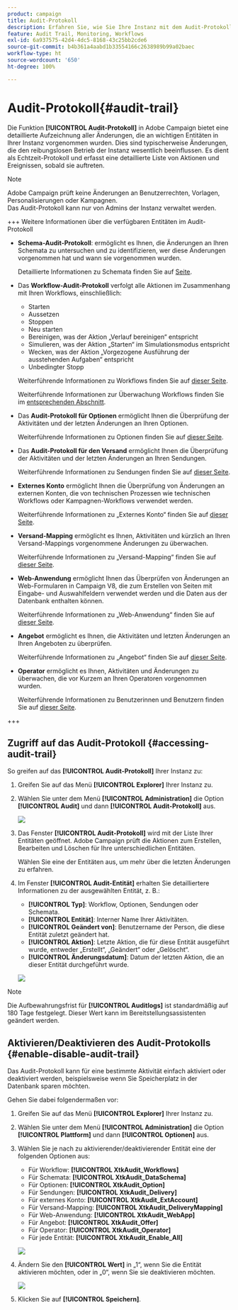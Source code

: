 ```yaml
---
product: campaign
title: Audit-Protokoll
description: Erfahren Sie, wie Sie Ihre Instanz mit dem Audit-Protokoll von Campaign überwachen.
feature: Audit Trail, Monitoring, Workflows
exl-id: 6a937575-42d4-4dc5-8168-43c25bb2cde6
source-git-commit: b4b361a4aabd1b33554166c2638989b99a02baec
workflow-type: ht
source-wordcount: '650'
ht-degree: 100%

---
```


# Audit-Protokoll{#audit-trail}

Die Funktion **[!UICONTROL Audit-Protokoll]** in Adobe Campaign bietet eine detaillierte Aufzeichnung aller Änderungen, die an wichtigen Entitäten in Ihrer Instanz vorgenommen wurden. Dies sind typischerweise Änderungen, die den reibungslosen Betrieb der Instanz wesentlich beeinflussen. Es dient als Echtzeit-Protokoll und erfasst eine detaillierte Liste von Aktionen und Ereignissen, sobald sie auftreten.

>[!NOTE]
>
>Adobe Campaign prüft keine Änderungen an Benutzerrechten, Vorlagen, Personalisierungen oder Kampagnen.\
>Das Audit-Protokoll kann nur von Admins der Instanz verwaltet werden.

+++ Weitere Informationen über die verfügbaren Entitäten im Audit-Protokoll

* **Schema-Audit-Protokoll**: ermöglicht es Ihnen, die Änderungen an Ihren Schemata zu untersuchen und zu identifizieren, wer diese Änderungen vorgenommen hat und wann sie vorgenommen wurden.

  Detaillierte Informationen zu Schemata finden Sie auf [Seite](../dev/schemas.md).

* Das **Workflow-Audit-Protokoll** verfolgt alle Aktionen im Zusammenhang mit Ihren Workflows, einschließlich:

   * Starten
   * Aussetzen
   * Stoppen
   * Neu starten
   * Bereinigen, was der Aktion „Verlauf bereinigen“ entspricht
   * Simulieren, was der Aktion „Starten“ im Simulationsmodus entspricht
   * Wecken, was der Aktion „Vorgezogene Ausführung der ausstehenden Aufgaben“ entspricht
   * Unbedingter Stopp

  Weiterführende Informationen zu Workflows finden Sie auf [dieser Seite](../../automation/workflow/about-workflows.md).

  Weiterführende Informationen zur Überwachung Workflows finden Sie im [entsprechenden Abschnitt](../../automation/workflow/monitor-workflow-execution.md).

* Das **Audit-Protokoll für Optionen** ermöglicht Ihnen die Überprüfung der Aktivitäten und der letzten Änderungen an Ihren Optionen.

  Weiterführende Informationen zu Optionen finden Sie auf [dieser Seite](https://experienceleague.adobe.com/de/docs/campaign-classic/using/installing-campaign-classic/appendices/configuring-campaign-options).

* Das **Audit-Protokoll für den Versand** ermöglicht Ihnen die Überprüfung der Aktivitäten und der letzten Änderungen an Ihren Sendungen.

  Weiterführende Informationen zu Sendungen finden Sie auf [dieser Seite](../start/create-message.md).

* **Externes Konto** ermöglicht Ihnen die Überprüfung von Änderungen an externen Konten, die von technischen Prozessen wie technischen Workflows oder Kampagnen-Workflows verwendet werden.

  Weiterführende Informationen zu „Externes Konto“ finden Sie auf [dieser Seite](../config/external-accounts.md).

* **Versand-Mapping** ermöglicht es Ihnen, Aktivitäten und kürzlich an Ihren Versand-Mappings vorgenommene Änderungen zu überwachen.

  Weiterführende Informationen zu „Versand-Mapping“ finden Sie auf [dieser Seite](../audiences/target-mappings.md).

* **Web-Anwendung** ermöglicht Ihnen das Überprüfen von Änderungen an Web-Formularen in Campaign V8, die zum Erstellen von Seiten mit Eingabe- und Auswahlfeldern verwendet werden und die Daten aus der Datenbank enthalten können.

  Weiterführende Informationen zu „Web-Anwendung“ finden Sie auf [dieser Seite](../dev/webapps.md).

* **Angebot** ermöglicht es Ihnen, die Aktivitäten und letzten Änderungen an Ihren Angeboten zu überprüfen.

  Weiterführende Informationen zu „Angebot“ finden Sie auf [dieser Seite](../interaction/interaction.md).

* **Operator** ermöglicht es Ihnen, Aktivitäten und Änderungen zu überwachen, die vor Kurzem an Ihren Operatoren vorgenommen wurden.

  Weiterführende Informationen zu Benutzerinnen und Benutzern finden Sie auf [dieser Seite](../interaction/interaction-operators.md).

+++

## Zugriff auf das Audit-Protokoll {#accessing-audit-trail}

So greifen auf das **[!UICONTROL Audit-Protokoll]** Ihrer Instanz zu:

1. Greifen Sie auf das Menü **[!UICONTROL Explorer]** Ihrer Instanz zu.

1. Wählen Sie unter dem Menü **[!UICONTROL Administration]** die Option **[!UICONTROL Audit]** und dann **[!UICONTROL Audit-Protokoll]** aus.

   ![](assets/audit-trail-1.png)

1. Das Fenster **[!UICONTROL Audit-Protokoll]** wird mit der Liste Ihrer Entitäten geöffnet. Adobe Campaign prüft die Aktionen zum Erstellen, Bearbeiten und Löschen für Ihre unterschiedlichen Entitäten.

   Wählen Sie eine der Entitäten aus, um mehr über die letzten Änderungen zu erfahren.

1. Im Fenster **[!UICONTROL Audit-Entität]** erhalten Sie detailliertere Informationen zu der ausgewählten Entität, z. B.:

   * **[!UICONTROL Typ]**: Workflow, Optionen, Sendungen oder Schemata.
   * **[!UICONTROL Entität]**: Interner Name Ihrer Aktivitäten.
   * **[!UICONTROL Geändert von]**: Benutzername der Person, die diese Entität zuletzt geändert hat.
   * **[!UICONTROL Aktion]**: Letzte Aktion, die für diese Entität ausgeführt wurde, entweder „Erstellt“, „Geändert“ oder „Gelöscht“.
   * **[!UICONTROL Änderungsdatum]**: Datum der letzten Aktion, die an dieser Entität durchgeführt wurde.

   ![](assets/audit-trail-2.png)

>[!NOTE]
>
>Die Aufbewahrungsfrist für **[!UICONTROL Auditlogs]** ist standardmäßig auf 180 Tage festgelegt. Dieser Wert kann im Bereitstellungsassistenten geändert werden.

## Aktivieren/Deaktivieren des Audit-Protokolls {#enable-disable-audit-trail}

Das Audit-Protokoll kann für eine bestimmte Aktivität einfach aktiviert oder deaktiviert werden, beispielsweise wenn Sie Speicherplatz in der Datenbank sparen möchten.

Gehen Sie dabei folgendermaßen vor:

1. Greifen Sie auf das Menü **[!UICONTROL Explorer]** Ihrer Instanz zu.

1. Wählen Sie unter dem Menü **[!UICONTROL Administration]** die Option **[!UICONTROL Plattform]** und dann **[!UICONTROL Optionen]** aus.

1. Wählen Sie je nach zu aktivierender/deaktivierender Entität eine der folgenden Optionen aus:

   * Für Workflow: **[!UICONTROL XtkAudit_Workflows]**
   * Für Schemata: **[!UICONTROL XtkAudit_DataSchema]**
   * Für Optionen: **[!UICONTROL XtkAudit_Option]**
   * Für Sendungen: **[!UICONTROL XtkAudit_Delivery]**
   * Für externes Konto: **[!UICONTROL XtkAudit_ExtAccount]**
   * Für Versand-Mapping: **[!UICONTROL XtkAudit_DeliveryMapping]**
   * Für Web-Anwendung: **[!UICONTROL XtkAudit_WebApp]**
   * Für Angebot: **[!UICONTROL XtkAudit_Offer]**
   * Für Operator: **[!UICONTROL XtkAudit_Operator]**
   * Für jede Entität: **[!UICONTROL XtkAudit_Enable_All]**

   ![](assets/audit-trail-3.png)

1. Ändern Sie den **[!UICONTROL Wert]** in „1“, wenn Sie die Entität aktivieren möchten, oder in „0“, wenn Sie sie deaktivieren möchten.

   ![](assets/audit-trail-4.png)

1. Klicken Sie auf **[!UICONTROL Speichern]**.
